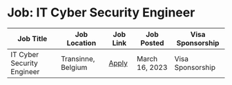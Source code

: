 # Job: IT Cyber Security Engineer

| Job Title | Job Location | Job Link | Job Posted | Visa Sponsorship |
| --- | --- | --- | --- | --- |
| IT Cyber Security Engineer | Transinne, Belgium | [Apply](https://telespazio-be.breezy.hr/p/de9929feb98201-it-cyber-security-engineer) | March 16, 2023 | Visa Sponsorship |

